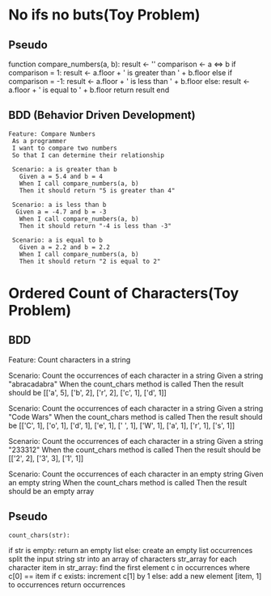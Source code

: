 # No ifs no buts(Toy Problem)
 ## Pseudo
function compare_numbers(a, b):
    result <- ''
     comparison <- a <=> b
  if comparison = 1:
        result <- a.floor + ' is greater than ' + b.floor
     else if comparison = -1:
         result <- a.floor + ' is less than ' + b.floor
     else:
         result <- a.floor + ' is equal to ' + b.floor
    return result
    end


## BDD (Behavior Driven Development)
    Feature: Compare Numbers
     As a programmer
     I want to compare two numbers
     So that I can determine their relationship
  
     Scenario: a is greater than b
       Given a = 5.4 and b = 4
       When I call compare_numbers(a, b)
       Then it should return "5 is greater than 4"
  
     Scenario: a is less than b
      Given a = -4.7 and b = -3
       When I call compare_numbers(a, b)
       Then it should return "-4 is less than -3"
  
     Scenario: a is equal to b
       Given a = 2.2 and b = 2.2
       When I call compare_numbers(a, b)
       Then it should return "2 is equal to 2"

  # Ordered Count of Characters(Toy Problem)
  ## BDD
 Feature: Count characters in a string

  Scenario: Count the occurrences of each character in a string
    Given a string "abracadabra"
    When the count_chars method is called
     Then the result should be [['a', 5], ['b', 2], ['r', 2], ['c', 1], ['d', 1]]

  Scenario: Count the occurrences of each character in a string
    Given a string "Code Wars"
    When the count_chars method is called
    Then the result should be [['C', 1], ['o', 1], ['d', 1], ['e', 1], [' ', 1], ['W', 1], ['a', 1], ['r', 1], ['s', 1]]

  Scenario: Count the occurrences of each character in a string
     Given a string "233312"
     When the count_chars method is called
     Then the result should be [['2', 2], ['3', 3], ['1', 1]]

  Scenario: Count the occurrences of each character in an empty string
     Given an empty string
     When the count_chars method is called
    Then the result should be an empty array

 ## Pseudo

    count_chars(str):
   if str is empty:
     return an empty list
   else:
    create an empty list occurrences
     split the input string str into an array of characters str_array
     for each character item in str_array:
       find the first element c in occurrences where c[0] == item
       if c exists:
         increment c[1] by 1
      else:
       add a new element [item, 1] to occurrences
        return occurrences